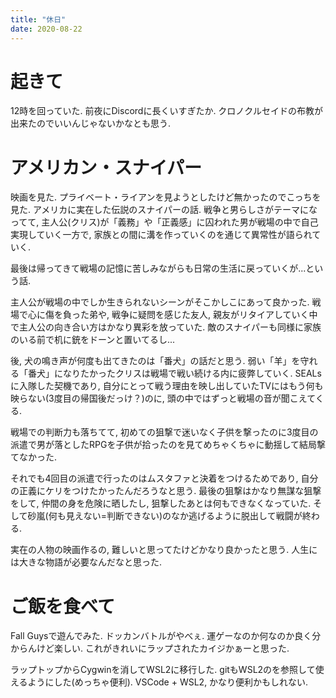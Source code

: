 ```yaml
---
title: "休日"
date: 2020-08-22
---
```


# 起きて
12時を回っていた. 前夜にDiscordに長くいすぎたか. クロノクルセイドの布教が出来たのでいいんじゃないかなとも思う.

# アメリカン・スナイパー
映画を見た. プライベート・ライアンを見ようとしたけど無かったのでこっちを見た. アメリカに実在した伝説のスナイパーの話.
戦争と男らしさがテーマになってて, 主人公(クリス)が「義務」や「正義感」に囚われた男が戦場の中で自己実現していく一方で, 家族との間に溝を作っていくのを通じて異常性が語られていく.

最後は帰ってきて戦場の記憶に苦しみながらも日常の生活に戻っていくが...という話.

主人公が戦場の中でしか生きられないシーンがそこかしこにあって良かった. 戦場で心に傷を負った弟や, 戦争に疑問を感じた友人, 親友がリタイアしていく中で主人公の向き合い方はかなり異彩を放っていた. 敵のスナイパーも同様に家族のいる前で机に銃をドーンと置いてるし...

後, 犬の鳴き声が何度も出てきたのは「番犬」の話だと思う. 弱い「羊」を守れる「番犬」になりたかったクリスは戦場で戦い続ける内に疲弊していく. SEALsに入隊した契機であり, 自分にとって戦う理由を映し出していたTVにはもう何も映らない(3度目の帰国後だっけ？)のに, 頭の中ではずっと戦場の音が聞こえてくる.

戦場での判断力も落ちてて, 初めての狙撃で迷いなく子供を撃ったのに3度目の派遣で男が落としたRPGを子供が拾ったのを見てめちゃくちゃに動揺して結局撃てなかった.

それでも4回目の派遣で行ったのはムスタファと決着をつけるためであり, 自分の正義にケリをつけたかったんだろうなと思う. 最後の狙撃はかなり無謀な狙撃をして, 仲間の身を危険に晒したし, 狙撃したあとは何もできなくなっていた. そして砂嵐(何も見えない=判断できない)のなか逃げるように脱出して戦闘が終わる.

実在の人物の映画作るの, 難しいと思ってたけどかなり良かったと思う. 人生には大きな物語が必要なんだなと思った.

# ご飯を食べて
Fall Guysで遊んでみた. ドッカンバトルがやべぇ. 運ゲーなのか何なのか良く分からんけど楽しい. これがきれいにラップされたカイジかぁーと思った.

ラップトップからCygwinを消してWSL2に移行した. gitもWSL2のを参照して使えるようにした(めっちゃ便利). VSCode + WSL2, かなり便利かもしれない.